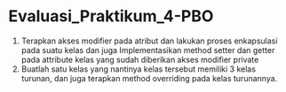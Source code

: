 # Evaluasi_Praktikum_4-PBO
1. Terapkan akses modifier pada atribut dan lakukan proses enkapsulasi pada suatu kelas
dan juga Implementasikan method setter dan getter pada attribute kelas yang sudah
diberikan akses modifier private
2. Buatlah satu kelas yang nantinya kelas tersebut memiliki 3 kelas turunan, dan juga
terapkan method overriding pada kelas turunannya.
